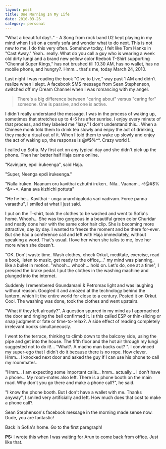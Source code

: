 ```yaml
---
layout: post
title: One Morning In My Life
date: 2010-03-26
category: personal
---
```


"What a beautiful day!.." - A Song from rock band U2 kept playing in my mind when I sit on a comfy sofa and wonder what to do next. This is not new to me, I do this very often. Somehow today, I felt like Tom Hanks in "Cast Away." Yeah.. really. What do you call a guy who is wearing a week old dirty lungi and a brand new yellow color Reebok T-Shirt supporting "Chennai Super Kings," has not brushed till 10.30 AM, has no wallet, has no mobile phone, and hungry?. Hmm... that's me, today March 24, 2010.  

Last night I was reading the book "Give to Live," way past 1 AM and didn't realize when I slept. A facebook SMS message from Sean Stephenson, switched off my Dream Channel when I was romancing with my angel.  

> There's a big difference between "caring about" versus "caring for" someone. One is passive, and one is active.  

I didn't really understand the message. I was in the process of waking up, sometimes that stretches up to 4-5 hrs after sunrise. I enjoy every minute of that process, and they labeled me "lazy." I don't understand this... When a Chinese monk told them to drink tea slowly and enjoy the act of drinking, they made a ritual out of it. When I told them to wake up slowly and enjoy the act of waking up, the response is @#$%^*. Crazy world !.  

I called up Sofia. My first act on any typical day and she didn't pick up the phone. Then her better half Haja came online.  

"Kavinjare, epdi irukeenga", said Haja.  

"Super, Neenga epdi irukeenga."  

"Nalla iruken. Naanum oru kavithai ezhuthi iruken.. Nila.. Vaanam.. ~!@#$% ^&*~*. Aana ava kizhichi pottuta"  

"He he he... Kavithai - unga unarchigaloda vari vadivam. Force panna varaathu", I smiled at what I just said.  

I put on the T-shirt, took the clothes to be washed and went to Sofia's home. Whooh... She was too gorgeous in a beautiful green color Churidar and neatly done hair with the same color hair clip. She is becoming more attractive, day by day. I wanted to freeze the moment and be there for-ever. But she had a conference call and left with Haja immediately, without speaking a word. That's usual. I love her when she talks to me, love her more when she doesn't.  

"OK. Don't waste time. Wash clothes, check Orkut, meditate, exercise, read a book, listen to music, get ready to the office,..." my mind was planning, like a bullet in motion. "whooh... whooh... hold on. Let's do, one at a time", I pressed the brake pedal. I put the clothes in the washing machine and plunged into the internet.  

Suddenly I remembered Goundamani & Petromax light and was laughing without reason. Googled it and amazed at the technology behind the lantern, which lit the entire world for close to a century. Posted it on Orkut. Cool. The washing was done, took the clothes and went upstairs.  

"What if they left already?". A question spurred in my mind as I approached the door and ringing the bell confirmed it. Is this called ESP or thin-slicing or snap judgment or fate or time-to-relax?. A side effect of reading completely irrelevant books simultaneously.  

I went to the terrace, thinking to climb down to the balcony side, using the pipe and get into the house. The fifth floor and the hot air through my lungi suggested not to do it!... "What?. A macho man backs out? ". I convinced my super-ego that I didn't do it because there is no rope. How clever. Hmm... I knocked next door and asked the guy if I can use his phone to call my roommates.  

"Hmm... I am expecting some important calls... hmm.. actually... I don't have a phone... My room-mates also left. There is a phone booth on the main road. Why don't you go there and make a phone call?", he said.  

"I know the phone booth. But I don't have a wallet with me. Thanks anyway", I smiled very artificially and left. How much does that cost to make a phone call?.  

Sean Stephenson's facebook message in the morning made sense now. Dude, you are fantastic!  

Back in Sofia's home. Go to the first paragraph!  

**PS:** I wrote this when I was waiting for Arun to come back from office. Just like that.   
